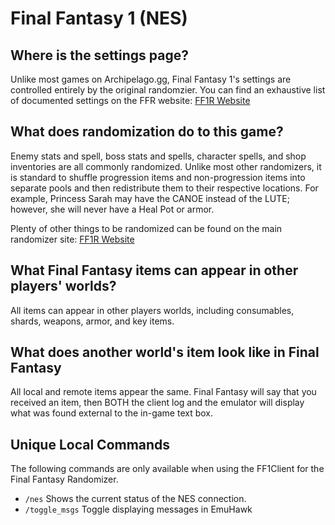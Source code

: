 # Final Fantasy 1 (NES)

## Where is the settings page?

Unlike most games on Archipelago.gg, Final Fantasy 1's settings are controlled entirely by the original randomzier. You
can find an exhaustive list of documented settings on the FFR
website: [FF1R Website](https://finalfantasyrandomizer.com/)

## What does randomization do to this game?

Enemy stats and spell, boss stats and spells, character spells, and shop inventories are all commonly randomized. Unlike 
most other randomizers, it is standard to shuffle progression items and non-progression items into separate pools 
and then redistribute them to their respective locations. For example, Princess Sarah may have the CANOE instead 
of the LUTE; however, she will never have a Heal Pot or armor. 

Plenty of other things to be randomized can be found on the main randomizer site: 
[FF1R Website](https://finalfantasyrandomizer.com/)

## What Final Fantasy items can appear in other players' worlds?

All items can appear in other players worlds, including consumables, shards, weapons, armor, and key items.

## What does another world's item look like in Final Fantasy

All local and remote items appear the same. Final Fantasy will say that you received an item, then BOTH the client log and the
emulator will display what was found external to the in-game text box.

## Unique Local Commands
The following commands are only available when using the FF1Client for the Final Fantasy Randomizer.

- `/nes` Shows the current status of the NES connection.
- `/toggle_msgs` Toggle displaying messages in EmuHawk
